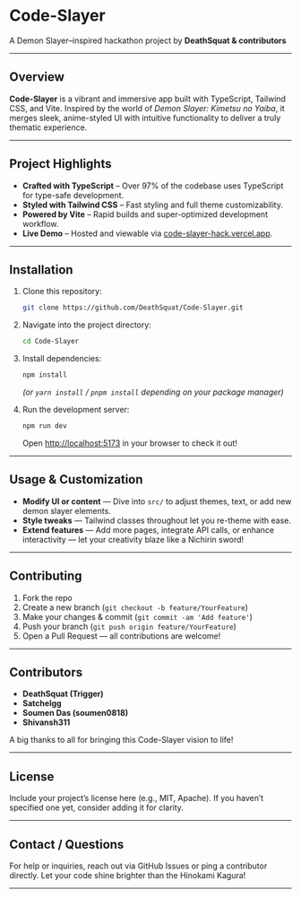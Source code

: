 # Code-Slayer

A Demon Slayer–inspired hackathon project by **DeathSquat & contributors**

---

## Overview

**Code-Slayer** is a vibrant and immersive app built with TypeScript, Tailwind CSS, and Vite. Inspired by the world of *Demon Slayer: Kimetsu no Yaiba*, it merges sleek, anime-styled UI with intuitive functionality to deliver a truly thematic experience.

---

## Project Highlights

* **Crafted with TypeScript** – Over 97% of the codebase uses TypeScript for type-safe development.
* **Styled with Tailwind CSS** – Fast styling and full theme customizability.
* **Powered by Vite** – Rapid builds and super-optimized development workflow.
* **Live Demo** – Hosted and viewable via [code-slayer-hack.vercel.app](https://code-slayer-hack.vercel.app).

---

## Installation

1. Clone this repository:

   ```bash
   git clone https://github.com/DeathSquat/Code-Slayer.git
   ```
2. Navigate into the project directory:

   ```bash
   cd Code-Slayer
   ```
3. Install dependencies:

   ```bash
   npm install
   ```

   *(or `yarn install` / `pnpm install` depending on your package manager)*
4. Run the development server:

   ```bash
   npm run dev
   ```

   Open [http://localhost:5173](http://localhost:5173) in your browser to check it out!

---

## Usage & Customization

* **Modify UI or content** — Dive into `src/` to adjust themes, text, or add new demon slayer elements.
* **Style tweaks** — Tailwind classes throughout let you re-theme with ease.
* **Extend features** — Add more pages, integrate API calls, or enhance interactivity — let your creativity blaze like a Nichirin sword!

---

## Contributing

1. Fork the repo
2. Create a new branch (`git checkout -b feature/YourFeature`)
3. Make your changes & commit (`git commit -am 'Add feature'`)
4. Push your branch (`git push origin feature/YourFeature`)
5. Open a Pull Request — all contributions are welcome!

---

## Contributors

* **DeathSquat (Trigger)**
* **Satchelgg**
* **Soumen Das (soumen0818)**
* **Shivansh311**

A big thanks to all for bringing this Code-Slayer vision to life!

---

## License

Include your project’s license here (e.g., MIT, Apache). If you haven’t specified one yet, consider adding it for clarity.

---

## Contact / Questions

For help or inquiries, reach out via GitHub Issues or ping a contributor directly. Let your code shine brighter than the Hinokami Kagura!

---
